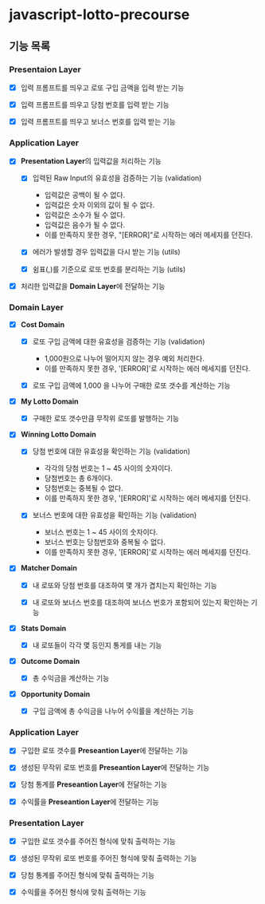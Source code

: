 # javascript-lotto-precourse

## 기능 목록

### Presentaion Layer

- [x] 입력 프롬프트를 띄우고 로또 구입 금액을 입력 받는 기능

- [x] 입력 프롬프트를 띄우고 당첨 번호를 입력 받는 기능

- [x] 입력 프롬프트를 띄우고 보너스 번호를 입력 받는 기능


### Application Layer

- [x] **Presentation Layer**의 입력값을 처리하는 기능 

  * [x] 입력된 Raw Input의 유효성을 검증하는 기능 (validation)
    + 입력값은 공백이 될 수 없다.
    + 입력값은 숫자 이외의 값이 될 수 없다.
    + 입력값은 소수가 될 수 없다.
    + 입력값은 음수가 될 수 없다.
    + 이를 만족하지 못한 경우, "[ERROR]"로 시작하는 에러 메세지를 던진다.
  
  * [x] 에러가 발생할 경우 입력값을 다시 받는 기능 (utils)

  * [x] 쉼표(,)를 기준으로 로또 번호를 분리하는 기능 (utils)

- [x] 처리한 입력값을 **Domain Layer**에 전달하는 기능

### Domain Layer

- [x] **Cost Domain**

  * [x] 로또 구입 금액에 대한 유효성을 검증하는 기능 (validation)
    +  1,000원으로 나누어 떨어지지 않는 경우 예외 처리한다.
    +  이를 만족하지 못한 경우, '[ERROR]'로 시작하는 에러 메세지를 던진다. 
  
  * [x] 로또 구입 금액에 1,000 을 나누어 구매한 로또 갯수를 계산하는 기능

- [x] **My Lotto Domain**

  * [x] 구매한 로또 갯수만큼 무작위 로또를 발행하는 기능

- [x] **Winning Lotto Domain** 

  * [x] 당첨 번호에 대한 유효성을 확인하는 기능 (validation)
    - 각각의 당첨 번호는 1 ~ 45 사이의 숫자이다.
    - 당첨번호는 총 6개이다.
    - 당첨번호는 중복될 수 없다.
    - 이를 만족하지 못한 경우, '[ERROR]'로 시작하는 에러 메세지를 던진다.

  * [x] 보너스 번호에 대한 유효성을 확인하는 기능 (validation)
    - 보너스 번호는 1 ~ 45 사이의 숫자이다.
    - 보너스 번호는 당첨번호와 중복될 수 없다.
    - 이를 만족하지 못한 경우, '[ERROR]'로 시작하는 에러 메세지를 던진다.

- [x] **Matcher Domain**

  * [x] 내 로또와 당첨 번호를 대조하여 몇 개가 겹치는지 확인하는 기능

  * [x] 내 로또와 보너스 번호를 대조하여 보너스 번호가 포함되어 있는지 확인하는 기능

- [x] **Stats Domain**

  * [x] 내 로또들이 각각 몇 등인지 통게를 내는 기능

- [x] **Outcome Domain**

  * [x] 총 수익금을 계산하는 기능

- [x] **Opportunity Domain**

  * [x] 구입 금액에 총 수익금을 나누어 수익률을 계산하는 기능

### Application Layer

- [x] 구입한 로또 갯수를 **Preseantion Layer**에 전달하는 기능
 
- [x] 생성된 무작위 로또 번호를 **Preseantion Layer**에 전달하는 기능

- [x] 당첨 통계를 **Preseantion Layer**에 전달하는 기능

- [x] 수익률을 **Preseantion Layer**에 전달하는 기능

### Presentation Layer

- [x] 구입한 로또 갯수를 주어진 형식에 맞춰 출력하는 기능

- [x] 생성된 무작위 로또 번호를 주어진 형식에 맞춰 출력하는 기능

- [x] 당첨 통계를 주어진 형식에 맞춰 출력하는 기능

- [x] 수익률을 주어진 형식에 맞춰 출력하는 기능
